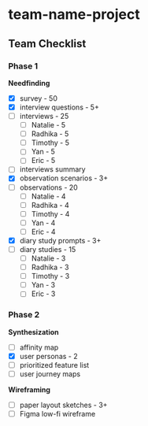# team-name-project

## Team Checklist
### Phase 1
**Needfinding**
- [x] survey - 50
- [x] interview questions - 5+
- [ ] interviews - 25
    - [ ] Natalie - 5
    - [ ] Radhika - 5
    - [ ] Timothy - 5
    - [ ] Yan - 5
    - [ ] Eric - 5
- [ ] interviews summary
- [x] observation scenarios - 3+
- [ ] observations - 20
    - [ ] Natalie - 4
    - [ ] Radhika - 4
    - [ ] Timothy - 4
    - [ ] Yan - 4
    - [ ] Eric - 4
- [x] diary study prompts - 3+
- [ ] diary studies - 15
    - [ ] Natalie - 3
    - [ ] Radhika - 3
    - [ ] Timothy - 3
    - [ ] Yan - 3
    - [ ] Eric - 3

### Phase 2
**Synthesization**
- [ ] affinity map
- [x] user personas - 2
- [ ] prioritized feature list
- [ ] user journey maps

**Wireframing**
- [ ] paper layout sketches - 3+
- [ ] Figma low-fi wireframe
